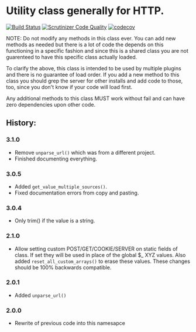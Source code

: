 # Utility class generally for HTTP.

[![Build Status](https://travis-ci.org/vendi-advertising/vendi-shared-utils.svg?branch=master)](https://travis-ci.org/vendi-advertising/vendi-shared-utils)
[![Scrutinizer Code Quality](https://scrutinizer-ci.com/g/vendi-advertising/vendi-shared-utils/badges/quality-score.png?b=master)](https://scrutinizer-ci.com/g/vendi-advertising/vendi-shared-utils/?branch=master)
[![codecov](https://codecov.io/gh/vendi-advertising/vendi-shared-utils/branch/master/graph/badge.svg)](https://codecov.io/gh/vendi-advertising/vendi-shared-utils)

NOTE: Do not modify any methods in this class ever. You can add new methods as needed but there is a lot of code the depends on this functioning in a specific fashion and since this is a shared class you are not guarenteed to have this specific class actually loaded.

To clarify the above, this class is intended to be used by multiple plugins and there is no guarantee of load order. If you add a new method to this class you should grep the server for other installs and add code to those, too, since you don't know if your code will load first.

Any additional methods to this class MUST work without fail and can have zero dependencies upon other code.

## History:

### 3.1.0
 - Remove `unparse_url()` which was from a different project.
 - Finished documenting everything.

### 3.0.5
 - Added `get_value_multiple_sources()`.
 - Fixed documentation errors from copy and pasting.

### 3.0.4
 - Only trim() if the value is a string.

### 2.1.0
 - Allow setting custom POST/GET/COOKIE/SERVER on static fields of class. If set they will be used in place of the global $_ XYZ values. Also added `reset_all_custom_arrays()` to erase these values. These changes should be 100% backwards compatible.

### 2.0.1
 - Added `unparse_url()`

### 2.0.0
 - Rewrite of previous code into this namesapce
